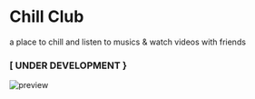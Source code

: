 # Chill Club
a place to chill and listen to musics & watch videos with friends 

### [ UNDER DEVELOPMENT }

![preview](https://i.imgur.com/MyC8aUd.png)
